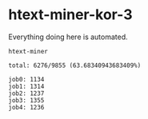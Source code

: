 # htext-miner-kor-3

Everything doing here is automated.

```
htext-miner

total: 6276/9855 (63.68340943683409%)

job0: 1134
job1: 1314
job2: 1237
job3: 1355
job4: 1236
```